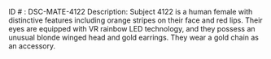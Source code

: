 ID # : DSC-MATE-4122
Description: Subject 4122 is a human female with distinctive features including orange stripes on their face and red lips. Their eyes are equipped with VR rainbow LED technology, and they possess an unusual blonde winged head and gold earrings. They wear a gold chain as an accessory.